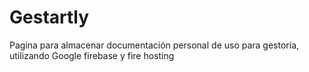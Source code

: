 # Gestartly
Pagina para almacenar documentación personal de uso para gestoría, utilizando Google firebase y fire hosting
